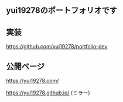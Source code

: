 ## yui19278のポートフォリオです
## 実装
https://github.com/yui19278/portfolio-dev

## 公開ページ　

https://yui19278.com/

https://yui19278.github.io/ (ミラー) 
